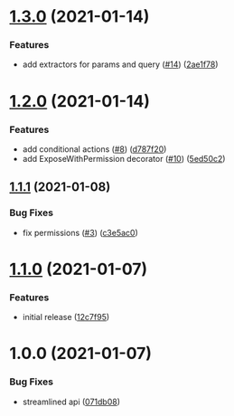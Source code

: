 # [1.3.0](https://github.com/kittgen/kittgen-nestjs/compare/nestjs-authorization-v1.2.0...nestjs-authorization-v1.3.0) (2021-01-14)


### Features

* add extractors for params and query ([#14](https://github.com/kittgen/kittgen-nestjs/issues/14)) ([2ae1f78](https://github.com/kittgen/kittgen-nestjs/commit/2ae1f786aaac0ecef0dc44c07dc494b82cde0c7c))

# [1.2.0](https://github.com/kittgen/kittgen-nestjs/compare/nestjs-authorization-v1.1.1...nestjs-authorization-v1.2.0) (2021-01-14)


### Features

* add conditional actions ([#8](https://github.com/kittgen/kittgen-nestjs/issues/8)) ([d787f20](https://github.com/kittgen/kittgen-nestjs/commit/d787f208e2dcd351215ae6bb9c3bb14118e0cf46))
* add ExposeWithPermission decorator ([#10](https://github.com/kittgen/kittgen-nestjs/issues/10)) ([5ed50c2](https://github.com/kittgen/kittgen-nestjs/commit/5ed50c24fbd7a1e27118e4962693a97f79b49f1a))

## [1.1.1](https://github.com/kittgen/kittgen-nestjs/compare/nestjs-authorization-v1.1.0...nestjs-authorization-v1.1.1) (2021-01-08)


### Bug Fixes

* fix permissions ([#3](https://github.com/kittgen/kittgen-nestjs/issues/3)) ([c3e5ac0](https://github.com/kittgen/kittgen-nestjs/commit/c3e5ac025ba18b1167e7453b1be28b5d5a294f0f))

# [1.1.0](https://github.com/kittgen/kittgen-nestjs/compare/nestjs-authorization-v1.0.0...nestjs-authorization-v1.1.0) (2021-01-07)


### Features

* initial release ([12c7f95](https://github.com/kittgen/kittgen-nestjs/commit/12c7f95829841985bb981a4df9ae9deb109033b6))

# 1.0.0 (2021-01-07)


### Bug Fixes

* streamlined api ([071db08](https://github.com/kittgen/kittgen-nestjs/commit/071db0817da7e2ee0a36ac8da26e13d5948e56ff))
